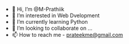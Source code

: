 - 👋 Hi, I’m @M-Prathiik
- 👀 I’m interested in Web Dvelopment
- 🌱 I’m currently learning Python
- 💞️ I’m looking to collaborate on ...
- 📫 How to reach me - prateekme@gmail.com

<!---
M-Prathiik/M-Prathiik is a ✨ special ✨ repository because its `README.md` (this file) appears on your GitHub profile.
You can click the Preview link to take a look at your changes.
--->
